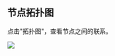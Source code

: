 ## 节点拓扑图

点击"拓扑图"，查看节点之间的联系。

![](https://crawlab.oss-cn-hangzhou.aliyuncs.com/v0.3.0/node-network.png)
